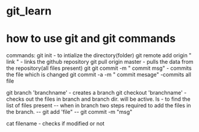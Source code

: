 # git_learn

# how to use git and git commands
commands:
git init - to intialize the directory(folder)
git remote add origin " link " - links the github repository
git pull origin master - pulls the data from the repository(all files present)
git git commit -m " commit msg" - commits the file which is changed
git commit -a -m " commit mesage"  -commits all file

git branch 'branchname' - creates a branch
git checkout 'branchname' - checks out the files in branch and branch dir. will be active.
ls - to find the list of files present
-- when in branch two steps required to add the files in the branch.
  -- git add 'file"
  -- git commit -m "msg"

cat filename - checks if modified or not



